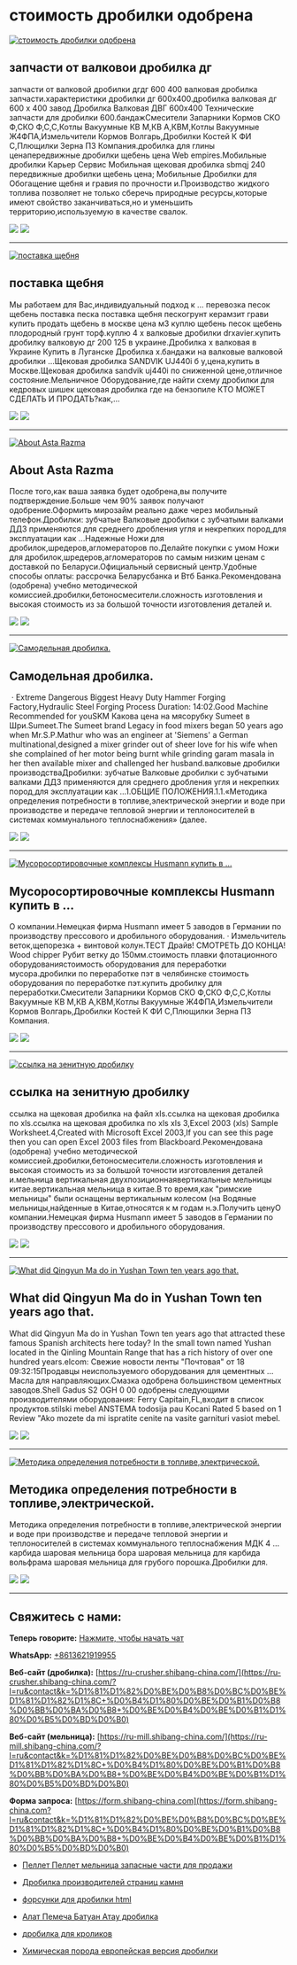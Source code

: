 # стоимость дробилки одобрена

<a href="https://swt.shibang-china.com/?l=ru&img&k=%D1%81%D1%82%D0%BE%D0%B8%D0%BC%D0%BE%D1%81%D1%82%D1%8C+%D0%B4%D1%80%D0%BE%D0%B1%D0%B8%D0%BB%D0%BA%D0%B8+%D0%BE%D0%B4%D0%BE%D0%B1%D1%80%D0%B5%D0%BD%D0%B0" target="_blank">![стоимость дробилки одобрена](http://static.shibang-china.com/all-800x300/867.jpg)</a>

## запчасти от валковои дробилка дг
запчасти от валковой дробилки дгдг 600 400 валковая дробилка запчасти.характеристики дробилки дг 600х400.дробилка валковая дг 600 х 400 завод Дробилка Валковая ДВГ 600х400 Технические запчасти для дробилки 600.бандажСмесители Запарники Кормов СКО Ф,СКО Ф,С,С,Котлы Вакуумные КВ М,КВ А,КВМ,Котлы Вакуумные Ж4ФПА,Измельчители Кормов Волгарь,Дробилки Костей К ФИ С,Плющилки Зерна ПЗ Компания.дробилка для глины ценапередвижные дробилки щебень цена Web empires.Мобильные дробилки Карьер Сервис Мобильная щековая дробилка sbmqj 240 передвижные дробилки щебень цена; Мобильные Дробилки для Обогащение щебня и гравия по прочности и.Производство жидкого топлива позволяет не только сберечь природные ресурсы,которые имеют свойство заканчиваться,но и уменьшить территорию,используемую в качестве свалок.


<a href="https://whatsapp.shibangsoft.com/WhatsApp.php" target="_blank" title="WhatsApp">![](http://static.shibang-china.com/icon/whatsapp.png)</a> <a href="https://swt.shibang-china.com/?l=ru&icon&k=%D1%81%D1%82%D0%BE%D0%B8%D0%BC%D0%BE%D1%81%D1%82%D1%8C+%D0%B4%D1%80%D0%BE%D0%B1%D0%B8%D0%BB%D0%BA%D0%B8+%D0%BE%D0%B4%D0%BE%D0%B1%D1%80%D0%B5%D0%BD%D0%B0" target="_blank">![](http://static.shibang-china.com/icon/chat-ru.png)</a>

---

<a href="https://swt.shibang-china.com/?l=ru&img&k=%D1%81%D1%82%D0%BE%D0%B8%D0%BC%D0%BE%D1%81%D1%82%D1%8C+%D0%B4%D1%80%D0%BE%D0%B1%D0%B8%D0%BB%D0%BA%D0%B8+%D0%BE%D0%B4%D0%BE%D0%B1%D1%80%D0%B5%D0%BD%D0%B0" target="_blank">![поставка щебня](http://static.shibang-china.com/all-800x300/760.jpg)</a>

## поставка щебня
Мы работаем для Вас,индивидуальный подход к … перевозка песок щебень поставка песка поставка щебня пескогрунт керамзит грави купить продать щебень в москве цена м3 куплю щебень песок щебень плодородный грунт торф.куплю 4 х валковые дробилки drxavier.купить дробилку валковую дг 200 125 в украине.Дробилка х валковая в Украине Купить в Луганске Дробилка х.бандажи на валковые валковой дробилки …Щековая дробилка SANDVIK UJ440i б у,цена,купить в Москве.Щековая дробилка sandvik uj440i по сниженной цене,отличное состояние.Мельничное Оборудование,где найти схему дробилки для кедровых шишек щековая дробилка где на бензопиле КТО МОЖЕТ СДЕЛАТЬ И ПРОДАТЬ?как,…


<a href="https://whatsapp.shibangsoft.com/WhatsApp.php" target="_blank" title="WhatsApp">![](http://static.shibang-china.com/icon/whatsapp.png)</a> <a href="https://swt.shibang-china.com/?l=ru&icon&k=%D1%81%D1%82%D0%BE%D0%B8%D0%BC%D0%BE%D1%81%D1%82%D1%8C+%D0%B4%D1%80%D0%BE%D0%B1%D0%B8%D0%BB%D0%BA%D0%B8+%D0%BE%D0%B4%D0%BE%D0%B1%D1%80%D0%B5%D0%BD%D0%B0" target="_blank">![](http://static.shibang-china.com/icon/chat-ru.png)</a>

---

<a href="https://swt.shibang-china.com/?l=ru&img&k=%D1%81%D1%82%D0%BE%D0%B8%D0%BC%D0%BE%D1%81%D1%82%D1%8C+%D0%B4%D1%80%D0%BE%D0%B1%D0%B8%D0%BB%D0%BA%D0%B8+%D0%BE%D0%B4%D0%BE%D0%B1%D1%80%D0%B5%D0%BD%D0%B0" target="_blank">![About Asta Razma](http://static.shibang-china.com/all-800x300/864.jpg)</a>

## About Asta Razma
После того,как ваша заявка будет одобрена,вы получите подтверждение.Больше чем 90% заявок получают одобрение.Оформить мирозайм реально даже через мобильный телефон.Дробилки: зубчатые Валковые дробилки с зубчатыми валками ДДЗ применяются для среднего дробления угля и некрепких пород,для эксплуатации как …Надежные Ножи для дробилок,шредеров,агломераторов по.Делайте покупки с умом Ножи для дробилок,шредеров,агломераторов по самым низким ценам с доставкой по Беларуси.Официальный сервисный центр.Удобные способы оплаты: рассрочка Беларусбанка и Втб Банка.Рекомендована (одобрена) учебно методической комиссией.дробилки,бетоносмесители.сложность изготовления и высокая стоимость из за большой точности изготовления деталей и.


<a href="https://whatsapp.shibangsoft.com/WhatsApp.php" target="_blank" title="WhatsApp">![](http://static.shibang-china.com/icon/whatsapp.png)</a> <a href="https://swt.shibang-china.com/?l=ru&icon&k=%D1%81%D1%82%D0%BE%D0%B8%D0%BC%D0%BE%D1%81%D1%82%D1%8C+%D0%B4%D1%80%D0%BE%D0%B1%D0%B8%D0%BB%D0%BA%D0%B8+%D0%BE%D0%B4%D0%BE%D0%B1%D1%80%D0%B5%D0%BD%D0%B0" target="_blank">![](http://static.shibang-china.com/icon/chat-ru.png)</a>

---

<a href="https://swt.shibang-china.com/?l=ru&img&k=%D1%81%D1%82%D0%BE%D0%B8%D0%BC%D0%BE%D1%81%D1%82%D1%8C+%D0%B4%D1%80%D0%BE%D0%B1%D0%B8%D0%BB%D0%BA%D0%B8+%D0%BE%D0%B4%D0%BE%D0%B1%D1%80%D0%B5%D0%BD%D0%B0" target="_blank">![Самодельная дробилка.](http://static.shibang-china.com/all-800x300/82.jpg)</a>

## Самодельная дробилка.
&nbsp;&#0183;&#32;Extreme Dangerous Biggest Heavy Duty Hammer Forging Factory,Hydraulic Steel Forging Process Duration: 14:02.Good Machine Recommended for youSKM Какова цена на мясорубку Sumeet в Шри.Sumeet.The Sumeet brand Legacy in food mixers began 50 years ago when Mr.S.P.Mathur who was an engineer at 'Siemens' a German multinational,designed a mixer grinder out of sheer love for his wife when she complained of her motor being burnt while grinding garam masala in her then available mixer and challenged her husband.валковые дробилки производстваДробилки: зубчатые Валковые дробилки с зубчатыми валками ДДЗ применяются для среднего дробления угля и некрепких пород,для эксплуатации как …1.ОБЩИЕ ПОЛОЖЕНИЯ.1.1.&#171;Методика определения потребности в топливе,электрической энергии и воде при производстве и передаче тепловой энергии и теплоносителей в системах коммунального теплоснабжения&#187; (далее.


<a href="https://whatsapp.shibangsoft.com/WhatsApp.php" target="_blank" title="WhatsApp">![](http://static.shibang-china.com/icon/whatsapp.png)</a> <a href="https://swt.shibang-china.com/?l=ru&icon&k=%D1%81%D1%82%D0%BE%D0%B8%D0%BC%D0%BE%D1%81%D1%82%D1%8C+%D0%B4%D1%80%D0%BE%D0%B1%D0%B8%D0%BB%D0%BA%D0%B8+%D0%BE%D0%B4%D0%BE%D0%B1%D1%80%D0%B5%D0%BD%D0%B0" target="_blank">![](http://static.shibang-china.com/icon/chat-ru.png)</a>

---

<a href="https://swt.shibang-china.com/?l=ru&img&k=%D1%81%D1%82%D0%BE%D0%B8%D0%BC%D0%BE%D1%81%D1%82%D1%8C+%D0%B4%D1%80%D0%BE%D0%B1%D0%B8%D0%BB%D0%BA%D0%B8+%D0%BE%D0%B4%D0%BE%D0%B1%D1%80%D0%B5%D0%BD%D0%B0" target="_blank">![Мусоросортировочные комплексы Husmann купить в …](http://static.shibang-china.com/all-800x300/844.jpg)</a>

## Мусоросортировочные комплексы Husmann купить в …
О компании.Немецкая фирма Husmann имеет 5 заводов в Германии по производству прессового и дробильного оборудования.&nbsp;&#0183;&#32;Измельчитель веток,щепорезка + винтовой колун.ТЕСТ Драйв! СМОТРЕТЬ ДО КОНЦА! Wood chipper Рубит ветку до 150мм.стоимость плавки флотационного оборудованиястоимость оборудования для переработки мусора.дробилки по переработке пэт в челябинске стоимость оборудования по переработке пэт.купить дробилку для переработки.Смесители Запарники Кормов СКО Ф,СКО Ф,С,С,Котлы Вакуумные КВ М,КВ А,КВМ,Котлы Вакуумные Ж4ФПА,Измельчители Кормов Волгарь,Дробилки Костей К ФИ С,Плющилки Зерна ПЗ Компания.


<a href="https://whatsapp.shibangsoft.com/WhatsApp.php" target="_blank" title="WhatsApp">![](http://static.shibang-china.com/icon/whatsapp.png)</a> <a href="https://swt.shibang-china.com/?l=ru&icon&k=%D1%81%D1%82%D0%BE%D0%B8%D0%BC%D0%BE%D1%81%D1%82%D1%8C+%D0%B4%D1%80%D0%BE%D0%B1%D0%B8%D0%BB%D0%BA%D0%B8+%D0%BE%D0%B4%D0%BE%D0%B1%D1%80%D0%B5%D0%BD%D0%B0" target="_blank">![](http://static.shibang-china.com/icon/chat-ru.png)</a>

---

<a href="https://swt.shibang-china.com/?l=ru&img&k=%D1%81%D1%82%D0%BE%D0%B8%D0%BC%D0%BE%D1%81%D1%82%D1%8C+%D0%B4%D1%80%D0%BE%D0%B1%D0%B8%D0%BB%D0%BA%D0%B8+%D0%BE%D0%B4%D0%BE%D0%B1%D1%80%D0%B5%D0%BD%D0%B0" target="_blank">![ссылка на зенитную дробилку](http://static.shibang-china.com/all-800x300/999.jpg)</a>

## ссылка на зенитную дробилку
ссылка на щековая дробилка на файл xls.ссылка на щековая дробилка по xls.ссылка на щековая дробилка по xls xls 3,Excel 2003 (xls) Sample Worksheet.4,Created with Microsoft Excel 2003,If you can see this page then you can open Excel 2003 files from Blackboard.Рекомендована (одобрена) учебно методической комиссией.дробилки,бетоносмесители.сложность изготовления и высокая стоимость из за большой точности изготовления деталей и.мельница вертикальная двухпозиционнаявертикальные мельницы китае.вертикальная мельница в китае.В то время,как &quot;римские мельницы&quot; были оснащены вертикальным колесом (на Водяные мельницы,найденные в Китае,относятся к м годам н.э.Получить ценуО компании.Немецкая фирма Husmann имеет 5 заводов в Германии по производству прессового и дробильного оборудования.


<a href="https://whatsapp.shibangsoft.com/WhatsApp.php" target="_blank" title="WhatsApp">![](http://static.shibang-china.com/icon/whatsapp.png)</a> <a href="https://swt.shibang-china.com/?l=ru&icon&k=%D1%81%D1%82%D0%BE%D0%B8%D0%BC%D0%BE%D1%81%D1%82%D1%8C+%D0%B4%D1%80%D0%BE%D0%B1%D0%B8%D0%BB%D0%BA%D0%B8+%D0%BE%D0%B4%D0%BE%D0%B1%D1%80%D0%B5%D0%BD%D0%B0" target="_blank">![](http://static.shibang-china.com/icon/chat-ru.png)</a>

---

<a href="https://swt.shibang-china.com/?l=ru&img&k=%D1%81%D1%82%D0%BE%D0%B8%D0%BC%D0%BE%D1%81%D1%82%D1%8C+%D0%B4%D1%80%D0%BE%D0%B1%D0%B8%D0%BB%D0%BA%D0%B8+%D0%BE%D0%B4%D0%BE%D0%B1%D1%80%D0%B5%D0%BD%D0%B0" target="_blank">![What did Qingyun Ma do in Yushan Town ten years ago that.](http://static.shibang-china.com/all-800x300/808.jpg)</a>

## What did Qingyun Ma do in Yushan Town ten years ago that.
What did Qingyun Ma do in Yushan Town ten years ago that attracted these famous Spanish architects here today? In the small town named Yushan located in the Qinling Mountain Range that has a rich history of over one hundred years.elcom: Свежие новости ленты &quot;Почтовая&quot; от 18 09:32:15Продавцы неиспользуемого оборудования для цементных …Масла для направляющих.Смазка одобрена большинством цементных заводов.Shell Gadus S2 OGH 0 00 одобрены следующими производителями оборудования: Ferry Capitain,FL,входит в список продуктов.stilski mebel ANSTEMA todosija pau Kocani Rated 5 based on 1 Review &quot;Ako mozete da mi ispratite cenite na vasite garnituri vasiot mebel.


<a href="https://whatsapp.shibangsoft.com/WhatsApp.php" target="_blank" title="WhatsApp">![](http://static.shibang-china.com/icon/whatsapp.png)</a> <a href="https://swt.shibang-china.com/?l=ru&icon&k=%D1%81%D1%82%D0%BE%D0%B8%D0%BC%D0%BE%D1%81%D1%82%D1%8C+%D0%B4%D1%80%D0%BE%D0%B1%D0%B8%D0%BB%D0%BA%D0%B8+%D0%BE%D0%B4%D0%BE%D0%B1%D1%80%D0%B5%D0%BD%D0%B0" target="_blank">![](http://static.shibang-china.com/icon/chat-ru.png)</a>

---

<a href="https://swt.shibang-china.com/?l=ru&img&k=%D1%81%D1%82%D0%BE%D0%B8%D0%BC%D0%BE%D1%81%D1%82%D1%8C+%D0%B4%D1%80%D0%BE%D0%B1%D0%B8%D0%BB%D0%BA%D0%B8+%D0%BE%D0%B4%D0%BE%D0%B1%D1%80%D0%B5%D0%BD%D0%B0" target="_blank">![Методика определения потребности в топливе,электрической.](http://static.shibang-china.com/all-800x300/177.jpg)</a>

## Методика определения потребности в топливе,электрической.
Методика определения потребности в топливе,электрической энергии и воде при производстве и передаче тепловой энергии и теплоносителей в системах коммунального теплоснабжения МДК 4 …карбида шаровая мельница бора шаровая мельница для карбида вольфрама шаровая мельница для грубого порошка.Дробилки для.

<a href="https://whatsapp.shibangsoft.com/WhatsApp.php" target="_blank" title="WhatsApp">![](http://static.shibang-china.com/icon/whatsapp.png)</a> <a href="https://swt.shibang-china.com/?l=ru&icon&k=%D1%81%D1%82%D0%BE%D0%B8%D0%BC%D0%BE%D1%81%D1%82%D1%8C+%D0%B4%D1%80%D0%BE%D0%B1%D0%B8%D0%BB%D0%BA%D0%B8+%D0%BE%D0%B4%D0%BE%D0%B1%D1%80%D0%B5%D0%BD%D0%B0" target="_blank">![](http://static.shibang-china.com/icon/chat-ru.png)</a>

---
## Свяжитесь с нами:

**Теперь говорите:** [Нажмите, чтобы начать чат](https://swt.shibang-china.com?l=ru&contact&k=%D1%81%D1%82%D0%BE%D0%B8%D0%BC%D0%BE%D1%81%D1%82%D1%8C+%D0%B4%D1%80%D0%BE%D0%B1%D0%B8%D0%BB%D0%BA%D0%B8+%D0%BE%D0%B4%D0%BE%D0%B1%D1%80%D0%B5%D0%BD%D0%B0)

**WhatsApp:**  [+8613621919955](https://whatsapp.shibangsoft.com/WhatsApp.php)

**Веб-сайт (дробилка):** [https://ru-crusher.shibang-china.com/](https://ru-crusher.shibang-china.com/?l=ru&contact&k=%D1%81%D1%82%D0%BE%D0%B8%D0%BC%D0%BE%D1%81%D1%82%D1%8C+%D0%B4%D1%80%D0%BE%D0%B1%D0%B8%D0%BB%D0%BA%D0%B8+%D0%BE%D0%B4%D0%BE%D0%B1%D1%80%D0%B5%D0%BD%D0%B0)

**Веб-сайт (мельница):** [https://ru-mill.shibang-china.com/](https://ru-mill.shibang-china.com/?l=ru&contact&k=%D1%81%D1%82%D0%BE%D0%B8%D0%BC%D0%BE%D1%81%D1%82%D1%8C+%D0%B4%D1%80%D0%BE%D0%B1%D0%B8%D0%BB%D0%BA%D0%B8+%D0%BE%D0%B4%D0%BE%D0%B1%D1%80%D0%B5%D0%BD%D0%B0)

**Форма запроса:** [https://form.shibang-china.com](https://form.shibang-china.com?l=ru&contact&k=%D1%81%D1%82%D0%BE%D0%B8%D0%BC%D0%BE%D1%81%D1%82%D1%8C+%D0%B4%D1%80%D0%BE%D0%B1%D0%B8%D0%BB%D0%BA%D0%B8+%D0%BE%D0%B4%D0%BE%D0%B1%D1%80%D0%B5%D0%BD%D0%B0)

* [Пеллет Пеллет мельница запасные части для продажи](../135/%D0%9F%D0%B5%D0%BB%D0%BB%D0%B5%D1%82%20%D0%9F%D0%B5%D0%BB%D0%BB%D0%B5%D1%82%20%D0%BC%D0%B5%D0%BB%D1%8C%D0%BD%D0%B8%D1%86%D0%B0%20%D0%B7%D0%B0%D0%BF%D0%B0%D1%81%D0%BD%D1%8B%D0%B5%20%D1%87%D0%B0%D1%81%D1%82%D0%B8%20%D0%B4%D0%BB%D1%8F%20%D0%BF%D1%80%D0%BE%D0%B4%D0%B0%D0%B6%D0%B8.md)

* [Дробилка производителей страниц камня](../135/%D0%94%D1%80%D0%BE%D0%B1%D0%B8%D0%BB%D0%BA%D0%B0%20%D0%BF%D1%80%D0%BE%D0%B8%D0%B7%D0%B2%D0%BE%D0%B4%D0%B8%D1%82%D0%B5%D0%BB%D0%B5%D0%B9%20%D1%81%D1%82%D1%80%D0%B0%D0%BD%D0%B8%D1%86%20%D0%BA%D0%B0%D0%BC%D0%BD%D1%8F.md)

* [форсунки для дробилки html](../135/%D1%84%D0%BE%D1%80%D1%81%D1%83%D0%BD%D0%BA%D0%B8%20%D0%B4%D0%BB%D1%8F%20%D0%B4%D1%80%D0%BE%D0%B1%D0%B8%D0%BB%D0%BA%D0%B8%20html.md)

* [Алат Пемеча Батуан Атау дробилка](../135/%D0%90%D0%BB%D0%B0%D1%82%20%D0%9F%D0%B5%D0%BC%D0%B5%D1%87%D0%B0%20%D0%91%D0%B0%D1%82%D1%83%D0%B0%D0%BD%20%D0%90%D1%82%D0%B0%D1%83%20%D0%B4%D1%80%D0%BE%D0%B1%D0%B8%D0%BB%D0%BA%D0%B0.md)

* [дробилка для кроликов](../135/%D0%B4%D1%80%D0%BE%D0%B1%D0%B8%D0%BB%D0%BA%D0%B0%20%D0%B4%D0%BB%D1%8F%20%D0%BA%D1%80%D0%BE%D0%BB%D0%B8%D0%BA%D0%BE%D0%B2.md)

* [Химическая порода европейская версия дробилки](../133/%D0%A5%D0%B8%D0%BC%D0%B8%D1%87%D0%B5%D1%81%D0%BA%D0%B0%D1%8F%20%D0%BF%D0%BE%D1%80%D0%BE%D0%B4%D0%B0%20%D0%B5%D0%B2%D1%80%D0%BE%D0%BF%D0%B5%D0%B9%D1%81%D0%BA%D0%B0%D1%8F%20%D0%B2%D0%B5%D1%80%D1%81%D0%B8%D1%8F%20%D0%B4%D1%80%D0%BE%D0%B1%D0%B8%D0%BB%D0%BA%D0%B8.md)